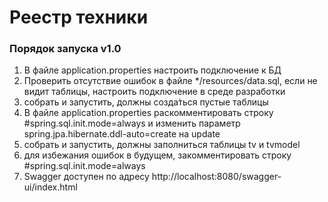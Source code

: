 # Реестр техники 

### Порядок запуска v1.0

1. В файле application.properties настроить подключение к БД
2. Проверить отсутствие ошибок в файле */resources/data.sql, если не видит таблицы, настроить подключение в среде разработки
3. собрать и запустить, должны созда́ться пустые таблицы
4. В файле application.properties раскомментировать строку #spring.sql.init.mode=always и изменить параметр spring.jpa.hibernate.ddl-auto=create на update
5. собрать и запустить, должны заполниться таблицы tv и tvmodel
6. для избежания ошибок в будущем, закомментировать строку #spring.sql.init.mode=always
7. Swagger доступен по адресу http://localhost:8080/swagger-ui/index.html
